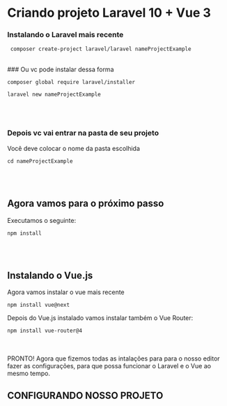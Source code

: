 # Criando projeto Laravel 10 + Vue 3

### Instalando o Laravel mais recente

```
 composer create-project laravel/laravel nameProjectExample 
 ```
<br>
### Ou vc pode instalar dessa forma

```
composer global require laravel/installer
``` 
 
```
laravel new nameProjectExample
``` 
<br><br>
### Depois vc vai entrar na pasta de seu projeto
Você deve colocar o nome da pasta escolhida

```
cd nameProjectExample
```
<br><br>
## Agora vamos para o próximo passo
Executamos o seguinte:
```
npm install
```
<br><br>
## Instalando o Vue.js
Agora vamos instalar o vue mais recente
```
npm install vue@next
```

Depois do Vue.js instalado vamos instalar também o Vue Router:

```
npm install vue-router@4
```
<br><br>
PRONTO!
Agora que fizemos todas as intalações para para o nosso editor fazer as configurações, para que possa funcionar o Laravel e o Vue ao mesmo tempo.


## CONFIGURANDO NOSSO PROJETO
